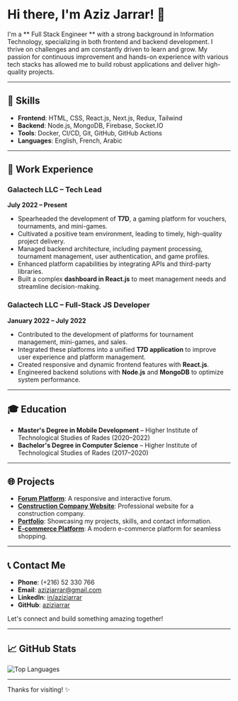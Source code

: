 # Hi there, I'm Aziz Jarrar! 👋

I'm a ** Full Stack Engineer ** with a strong background in Information Technology, specializing in both frontend and backend development. I thrive on challenges and am constantly driven to learn and grow. My passion for continuous improvement and hands-on experience with various tech stacks has allowed me to build robust applications and deliver high-quality projects.

---

## 🔧 Skills

- **Frontend**: HTML, CSS, React.js, Next.js, Redux, Tailwind
- **Backend**: Node.js, MongoDB, Firebase, Socket.IO
- **Tools**: Docker, CI/CD, Git, GitHub, GitHub Actions
- **Languages**: English, French, Arabic

---

## 💼 Work Experience

### Galactech LLC – Tech Lead
**July 2022 – Present**

- Spearheaded the development of **T7D**, a gaming platform for vouchers, tournaments, and mini-games.
- Cultivated a positive team environment, leading to timely, high-quality project delivery.
- Managed backend architecture, including payment processing, tournament management, user authentication, and game profiles.
- Enhanced platform capabilities by integrating APIs and third-party libraries.
- Built a complex **dashboard in React.js** to meet management needs and streamline decision-making.

### Galactech LLC – Full-Stack JS Developer
**January 2022 – July 2022**

- Contributed to the development of platforms for tournament management, mini-games, and sales.
- Integrated these platforms into a unified **T7D application** to improve user experience and platform management.
- Created responsive and dynamic frontend features with **React.js**.
- Engineered backend solutions with **Node.js** and **MongoDB** to optimize system performance.

---

## 🎓 Education

- **Master's Degree in Mobile Development** – Higher Institute of Technological Studies of Rades (2020–2022)
- **Bachelor's Degree in Computer Science** – Higher Institute of Technological Studies of Rades (2017–2020)

---

## 🌐 Projects

- **[Forum Platform](https://mokhtounsifront.vercel.app)**: A responsive and interactive forum.
- **[Construction Company Website](https://www.tragedel.com)**: Professional website for a construction company.
- **[Portfolio](https://azizjarrar.vercel.app)**: Showcasing my projects, skills, and contact information.
- **[E-commerce Platform](https://benmousafront.netlify.app)**: A modern e-commerce platform for seamless shopping.

---

## 📞 Contact Me

- **Phone**: (+216) 52 330 766
- **Email**: [azizjarrar@gmail.com](mailto:azizjarrar@gmail.com)
- **LinkedIn**: [in/azizjarrar](https://linkedin.com/in/azizjarrar)
- **GitHub**: [azizjarrar](https://github.com/azizjarrar)

Let's connect and build something amazing together!

---

## 📈 GitHub Stats

![Top Languages](https://github-readme-stats.vercel.app/api/top-langs/?username=azizjarrar&layout=compact&theme=radical)

---

Thanks for visiting! ✨
